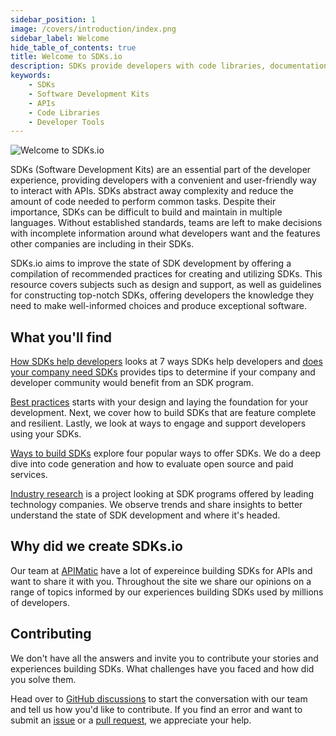 ```yaml
---
sidebar_position: 1
image: /covers/introduction/index.png
sidebar_label: Welcome
hide_table_of_contents: true
title: Welcome to SDKs.io
description: SDKs provide developers with code libraries, documentation, tools and more to get apps built faster. Think of it as a LEGO set--all the pieces you need for assembly, along with instructions.
keywords: 
    - SDKs
    - Software Development Kits
    - APIs
    - Code Libraries
    - Developer Tools
---
```


![Welcome to SDKs.io](/img/logo-var4.svg#logo) 

<p>
<div class="sharethis-inline-share-buttons"></div>
</p>
SDKs (Software Development Kits) are an essential part of the developer experience, providing developers with a convenient and user-friendly way to interact with APIs. SDKs abstract away complexity and reduce the amount of code needed to perform common tasks. Despite their importance, SDKs can be difficult to build and maintain in multiple languages. Without established standards, teams are left to make decisions with incomplete information around what developers want and the features other companies are including in their SDKs. 

SDKs.io aims to improve the state of SDK development by offering a compilation of recommended practices for creating and utilizing SDKs. This resource covers subjects such as design and support, as well as guidelines for constructing top-notch SDKs, offering developers the knowledge they need to make well-informed choices and produce exceptional software.

## What you'll find

[How SDKs help developers](/docs/introduction/how-sdks-help-developers) looks at 7 ways SDKs help developers and [does your company need SDKs](/docs/introduction/does-your-company-need-sdks) provides tips to determine if your company and developer community would benefit from an SDK program.

[Best practices](/docs/best-practices/overview) starts with your design and laying the foundation for your development. Next, we cover how to build SDKs that are feature complete and resilient. Lastly, we look at ways to engage and support developers using your SDKs.

[Ways to build SDKs](/docs/ways-to-build-sdks/) explore four popular ways to offer SDKs. We do a deep dive into code generation and how to evaluate open source and paid services.

[Industry research](/docs/industry-sdk-research) is a project looking at SDK programs offered by leading technology companies. We observe trends and share insights to better understand the state of SDK development and where it's headed.

## Why did we create SDKs.io

Our team at [APIMatic](https://www.apimatic.io?utm_source=sdksio&utm_medium=referral) have a lot of expereince building SDKs for APIs and want to share it with you. Throughout the site we share our opinions on a range of topics informed by our experiences building SDKs used by millions of developers.

## Contributing

We don't have all the answers and invite you to contribute your stories and experiences building SDKs.  What challenges have you faced and how did you solve them. 


Head over to [GitHub discussions](https://github.com/apimatic/apimatic-sdks-io/discussions) to start the conversation with our team and tell us how you'd like to contribute. If you find an error and want to submit an [issue](https://github.com/apimatic/apimatic-sdks-io/issues) or a [pull request](https://github.com/apimatic/apimatic-sdks-io/pulls), we appreciate your help.
